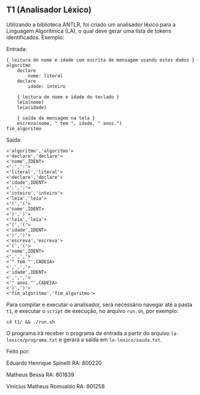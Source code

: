 
## T1 (Analisador Léxico)

Utilizando a biblioteca ANTLR, foi criado um analisador léxico para a Linguagem Algorítmica (LA), o qual deve gerar uma lista de tokens identificados. Exemplo:

Entrada:
```
{ leitura de nome e idade com escrita de mensagem usando estes dados }
algoritmo
	declare
		nome: literal
	declare
		idade: inteiro

	{ leitura de nome e idade do teclado }
	leia(nome)
	leia(idade)

	{ saída da mensagem na tela }
	escreva(nome, " tem ", idade, " anos.")
fim_algoritmo
```

Saída:
```
<'algoritmo','algoritmo'>
<'declare','declare'>
<'nome',IDENT>
<':',':'>
<'literal','literal'>
<'declare','declare'>
<'idade',IDENT>
<':',':'>
<'inteiro','inteiro'>
<'leia','leia'>
<'(','('>
<'nome',IDENT>
<')',')'>
<'leia','leia'>
<'(','('>
<'idade',IDENT>
<')',')'>
<'escreva','escreva'>
<'(','('>
<'nome',IDENT>
<',',','>
<'" tem "',CADEIA>
<',',','>
<'idade',IDENT>
<',',','>
<'" anos."',CADEIA>
<')',')'>
<'fim_algoritmo','fim_algoritmo'>
```

Para compilar e executar o analisador, será necessário navegar até a pasta `t1`, e executar o `script` de execução, no arquivo `run.sh`, por exemplo:

```
cd t1/ && ./run.sh
```

O programa irá receber o programa de entrada a partir do arquivo `la-lexico/programa.txt` e gerará a saída em `la-lexico/saida.txt`.


Feito por:

Eduardo Henrique Spinelli RA: 800220  

Matheus Bessa RA: 801839

Vinicius Matheus Romualdo RA: 801258 
